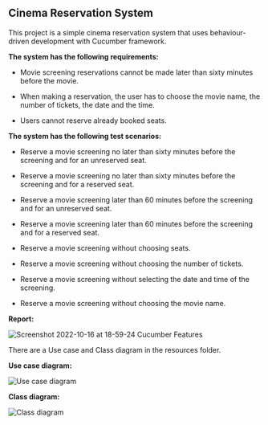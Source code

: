 ## Cinema Reservation System

This project is a simple cinema reservation system that uses behaviour-driven development with Cucumber framework. 


**The system has the following requirements:**

- Movie screening reservations cannot be made later than sixty minutes before the movie.

- When making a reservation, the user has to choose the movie name, the number of tickets, the date and the time.

- Users cannot reserve already booked seats.

**The system has the following test scenarios:**

- Reserve a movie screening no later than sixty minutes before the screening and for an unreserved seat.

- Reserve a movie screening no later than sixty minutes before the screening and for a reserved seat.

- Reserve a movie screening later than 60 minutes before the screening and for an unreserved seat.

- Reserve a movie screening later than 60 minutes before the screening and for a reserved seat.

- Reserve a movie screening without choosing seats.

- Reserve a movie screening without choosing the number of tickets.

- Reserve a movie screening without selecting the date and time of the screening.

- Reserve a movie screening without choosing the movie name.

**Report:**

![Screenshot 2022-10-16 at 18-59-24 Cucumber Features](https://user-images.githubusercontent.com/66736887/196046244-cbc8c13d-fc16-43ba-bf08-aec8da334e14.png)


There are a Use case and Class diagram in the resources folder.

**Use case diagram:**

![Use case diagram](https://user-images.githubusercontent.com/66736887/196046305-ef72b38e-b18d-4db4-94ba-f850d2920712.PNG)

**Class diagram:**

![Class diagram](https://user-images.githubusercontent.com/66736887/196046329-f707f03f-2075-41d5-b931-2a83f055917a.PNG)


